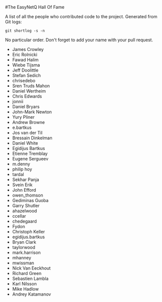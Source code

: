 #The EasyNetQ Hall Of Fame

A list of all the people who contributed code to the project. Generated from Git logs:

    git shortlog -s -n

No particular order. Don't forget to add your name with your pull request.

* James Crowley
* Eric Rolnicki
* Fawad Halim
* Wiebe Tijsma
* Jeff Doolittle
* Stefan Sedich
* chrisedebo
* Sren Truds Mahon
* Daniel Wertheim
* Chris Edwards
* jonnii
* Daniel Bryars
* John-Mark Newton
* Yury Pliner
* Andrew Browne
* e.bartkus
* Jos van der Til
* Bressain Dinkelman
* Daniel White
* Egidijus Bartkus
* Etienne Tremblay
* Eugene Sergueev
* m.denny
* philip hoy
* tardal
* Sekhar Panja
* Svein Erik
* John Efford
* owen_thomson
* Gediminas Guoba
* Garry Shutler
* ahazelwood
* ccellar
* chedegaard
* Fydon
* Christoph Keller
* egidijus.bartkus
* Bryan Clark
* taylorwood
* mark.harrison
* mhanney
* mwissman
* Nick Van Eeckhout
* Richard Green
* Sebastien Lambla
* Karl Nilsson
* Mike Hadlow
* Andrey Katamanov
